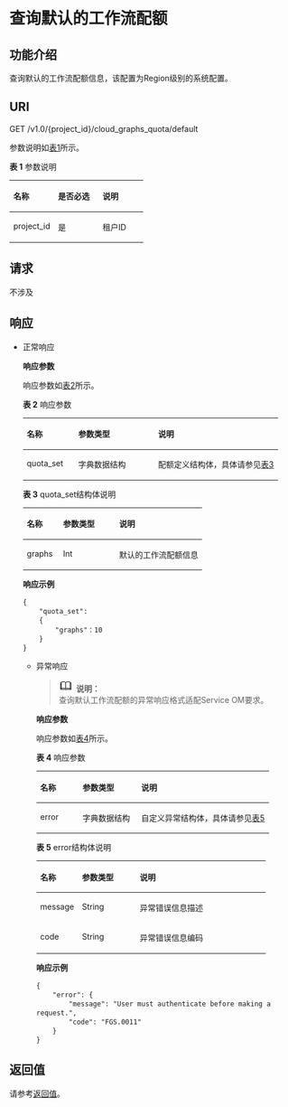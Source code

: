 # 查询默认的工作流配额<a name="functiongraph_06_0440"></a>

## 功能介绍<a name="section4739572"></a>

查询默认的工作流配额信息，该配置为Region级别的系统配置。

## URI<a name="section42656148"></a>

GET /v1.0/\{project\_id\}/cloud\_graphs\_quota/default

参数说明如[表1](#table35094160)所示。   

**表 1**  参数说明

<a name="table35094160"></a>
<table><thead align="left"><tr id="row49955752"><th class="cellrowborder" valign="top" width="33.33333333333333%" id="mcps1.2.4.1.1"><p id="p19884118"><a name="p19884118"></a><a name="p19884118"></a>名称</p>
</th>
<th class="cellrowborder" valign="top" width="33.33333333333333%" id="mcps1.2.4.1.2"><p id="p901"><a name="p901"></a><a name="p901"></a>是否必选</p>
</th>
<th class="cellrowborder" valign="top" width="33.33333333333333%" id="mcps1.2.4.1.3"><p id="p73053"><a name="p73053"></a><a name="p73053"></a>说明</p>
</th>
</tr>
</thead>
<tbody><tr id="row5917317"><td class="cellrowborder" valign="top" width="33.33333333333333%" headers="mcps1.2.4.1.1 "><p id="p9540645"><a name="p9540645"></a><a name="p9540645"></a>project_id</p>
</td>
<td class="cellrowborder" valign="top" width="33.33333333333333%" headers="mcps1.2.4.1.2 "><p id="p34594790"><a name="p34594790"></a><a name="p34594790"></a>是</p>
</td>
<td class="cellrowborder" valign="top" width="33.33333333333333%" headers="mcps1.2.4.1.3 "><p id="p53778287"><a name="p53778287"></a><a name="p53778287"></a>租户ID</p>
</td>
</tr>
</tbody>
</table>

## 请求<a name="section48361012"></a>

不涉及

## 响应<a name="section32595925"></a>

-   正常响应

    **响应参数**

    响应参数如[表2](#table68821112193213)所示。   

    **表 2**  响应参数

    <a name="table68821112193213"></a>
    <table><thead align="left"><tr id="row488216123327"><th class="cellrowborder" valign="top" width="20.202020202020204%" id="mcps1.2.4.1.1"><p id="p178821212203212"><a name="p178821212203212"></a><a name="p178821212203212"></a>名称</p>
    </th>
    <th class="cellrowborder" valign="top" width="31.313131313131308%" id="mcps1.2.4.1.2"><p id="p188281223210"><a name="p188281223210"></a><a name="p188281223210"></a>参数类型</p>
    </th>
    <th class="cellrowborder" valign="top" width="48.484848484848484%" id="mcps1.2.4.1.3"><p id="p98829126322"><a name="p98829126322"></a><a name="p98829126322"></a>说明</p>
    </th>
    </tr>
    </thead>
    <tbody><tr id="row1688218123321"><td class="cellrowborder" valign="top" width="20.202020202020204%" headers="mcps1.2.4.1.1 "><p id="p2882151213218"><a name="p2882151213218"></a><a name="p2882151213218"></a>quota_set</p>
    </td>
    <td class="cellrowborder" valign="top" width="31.313131313131308%" headers="mcps1.2.4.1.2 "><p id="p1188281213210"><a name="p1188281213210"></a><a name="p1188281213210"></a>字典数据结构</p>
    </td>
    <td class="cellrowborder" valign="top" width="48.484848484848484%" headers="mcps1.2.4.1.3 "><p id="p1288216121327"><a name="p1288216121327"></a><a name="p1288216121327"></a>配额定义结构体，具体请参见<a href="#functiongraph_06_0440__table1688214123324">表3</a></p>
    </td>
    </tr>
    </tbody>
    </table>

    **表 3**  quota\_set结构体说明

    <a name="table1688214123324"></a>
    <table><thead align="left"><tr id="row1388231283217"><th class="cellrowborder" valign="top" width="20.202020202020204%" id="mcps1.2.4.1.1"><p id="p168820124324"><a name="p168820124324"></a><a name="p168820124324"></a>名称</p>
    </th>
    <th class="cellrowborder" valign="top" width="31.313131313131308%" id="mcps1.2.4.1.2"><p id="p1788291212326"><a name="p1788291212326"></a><a name="p1788291212326"></a>参数类型</p>
    </th>
    <th class="cellrowborder" valign="top" width="48.484848484848484%" id="mcps1.2.4.1.3"><p id="p158821812143214"><a name="p158821812143214"></a><a name="p158821812143214"></a>说明</p>
    </th>
    </tr>
    </thead>
    <tbody><tr id="row58821212153218"><td class="cellrowborder" valign="top" width="20.202020202020204%" headers="mcps1.2.4.1.1 "><p id="p888211293210"><a name="p888211293210"></a><a name="p888211293210"></a>graphs</p>
    </td>
    <td class="cellrowborder" valign="top" width="31.313131313131308%" headers="mcps1.2.4.1.2 "><p id="p5882612133214"><a name="p5882612133214"></a><a name="p5882612133214"></a>Int</p>
    </td>
    <td class="cellrowborder" valign="top" width="48.484848484848484%" headers="mcps1.2.4.1.3 "><p id="p6247899104247"><a name="p6247899104247"></a><a name="p6247899104247"></a>默认的工作流配额信息</p>
    </td>
    </tr>
    </tbody>
    </table>

    **响应示例**

    ```
    {
        "quota_set": 
        {
            "graphs"：10
        }
    }
    ```

    -   异常响应

        >![](public_sys-resources/icon-note.gif) **说明：**   
        >查询默认工作流配额的异常响应格式适配Service OM要求。  

        **响应参数**

        响应参数如[表4](#table22140377)所示。

        **表 4**  响应参数

        <a name="table22140377"></a>
        <table><thead align="left"><tr id="row40101120"><th class="cellrowborder" valign="top" width="18.18%" id="mcps1.2.4.1.1"><p id="p26965262"><a name="p26965262"></a><a name="p26965262"></a>名称</p>
        </th>
        <th class="cellrowborder" valign="top" width="25.25%" id="mcps1.2.4.1.2"><p id="p36702580"><a name="p36702580"></a><a name="p36702580"></a>参数类型</p>
        </th>
        <th class="cellrowborder" valign="top" width="56.57%" id="mcps1.2.4.1.3"><p id="p20119003"><a name="p20119003"></a><a name="p20119003"></a>说明</p>
        </th>
        </tr>
        </thead>
        <tbody><tr id="row19026538"><td class="cellrowborder" valign="top" width="18.18%" headers="mcps1.2.4.1.1 "><p id="p64754634"><a name="p64754634"></a><a name="p64754634"></a>error</p>
        </td>
        <td class="cellrowborder" valign="top" width="25.25%" headers="mcps1.2.4.1.2 "><p id="p10634019"><a name="p10634019"></a><a name="p10634019"></a>字典数据结构</p>
        </td>
        <td class="cellrowborder" valign="top" width="56.57%" headers="mcps1.2.4.1.3 "><p id="p56049180"><a name="p56049180"></a><a name="p56049180"></a>自定义异常结构体，具体请参见<a href="#functiongraph_06_0440__table57662920">表5</a></p>
        </td>
        </tr>
        </tbody>
        </table>

        **表 5**  error结构体说明

        <a name="table57662920"></a>
        <table><thead align="left"><tr id="row49970185"><th class="cellrowborder" valign="top" width="18.18%" id="mcps1.2.4.1.1"><p id="p21053208"><a name="p21053208"></a><a name="p21053208"></a>名称</p>
        </th>
        <th class="cellrowborder" valign="top" width="25.25%" id="mcps1.2.4.1.2"><p id="p27588283"><a name="p27588283"></a><a name="p27588283"></a>参数类型</p>
        </th>
        <th class="cellrowborder" valign="top" width="56.57%" id="mcps1.2.4.1.3"><p id="p20058459"><a name="p20058459"></a><a name="p20058459"></a>说明</p>
        </th>
        </tr>
        </thead>
        <tbody><tr id="row14122463"><td class="cellrowborder" valign="top" width="18.18%" headers="mcps1.2.4.1.1 "><p id="p3068848"><a name="p3068848"></a><a name="p3068848"></a>message</p>
        </td>
        <td class="cellrowborder" valign="top" width="25.25%" headers="mcps1.2.4.1.2 "><p id="p47250101"><a name="p47250101"></a><a name="p47250101"></a>String</p>
        </td>
        <td class="cellrowborder" valign="top" width="56.57%" headers="mcps1.2.4.1.3 "><p id="p2052950"><a name="p2052950"></a><a name="p2052950"></a>异常错误信息描述</p>
        </td>
        </tr>
        <tr id="row18476557"><td class="cellrowborder" valign="top" width="18.18%" headers="mcps1.2.4.1.1 "><p id="p20206181"><a name="p20206181"></a><a name="p20206181"></a>code</p>
        </td>
        <td class="cellrowborder" valign="top" width="25.25%" headers="mcps1.2.4.1.2 "><p id="p26087949"><a name="p26087949"></a><a name="p26087949"></a>String</p>
        </td>
        <td class="cellrowborder" valign="top" width="56.57%" headers="mcps1.2.4.1.3 "><p id="p32749101"><a name="p32749101"></a><a name="p32749101"></a>异常错误信息编码</p>
        </td>
        </tr>
        </tbody>
        </table>

        **响应示例**

        ```
        {
            "error": {
                "message": "User must authenticate before making a request.",
                "code": "FGS.0011"
            }
        }
        ```



## 返回值<a name="section24927872"></a>

请参考[返回值](请求结果.md#section20306194210386)。

